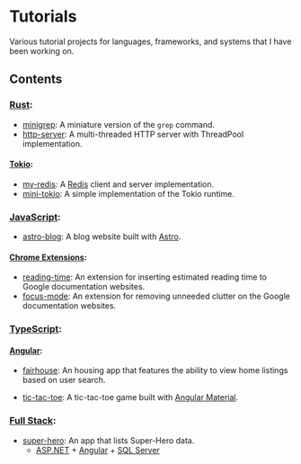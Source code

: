 # Tutorials

Various tutorial projects for languages, frameworks, and systems that I have been working on.

## Contents

### [Rust](https://www.rust-lang.org/):

- [minigrep](./rust/minigrep/): A miniature version of the `grep` command.
- [http-server](./rust/http-server/): A multi-threaded HTTP server with ThreadPool implementation.

#### [Tokio](https://tokio.rs/):

- [my-redis](./rust/tokio/my-redis/): A [Redis](https://redis.io/) client and server implementation.
- [mini-tokio](./rust/tokio/mini-tokio/): A simple implementation of the Tokio runtime.

### [JavaScript](https://www.ecma-international.org/publications-and-standards/standards/ecma-262/):

- [astro-blog](./javascript/astro-blog/): A blog website built with [Astro](https://astro.build/).

#### [Chrome Extensions](https://developer.chrome.com/docs/extensions/):

- [reading-time](./javascript/chrome-extension/reading-time/): An extension for inserting estimated reading time to Google documentation websites.
- [focus-mode](./javascript/chrome-extension/focus-mode/): An extension for removing unneeded clutter on the Google documentation websites.

### [TypeScript](https://www.typescriptlang.org/):

#### [Angular](https://angular.io/):

- [fairhouse](./typescript/angular/fairhouse/): An housing app that features the ability to view home listings based on user search.

- [tic-tac-toe](./typescript/angular/tic-tac-toe/): A tic-tac-toe game built with [Angular Material](https://material.angular.io/).

### [Full Stack](https://www.coursera.org/articles/full-stack-developer):

- [super-hero](./full-stack/super-hero/): An app that lists Super-Hero data.
  - [ASP.NET](https://dotnet.microsoft.com/en-us/apps/aspnet) + [Angular](https://angular.io/) + [SQL Server](https://www.microsoft.com/en-us/sql-server/)
